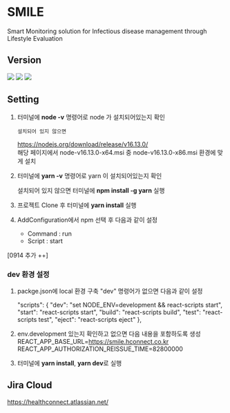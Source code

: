 # SMILE

Smart Monitoring solution for Infectious disease management through Lifestyle Evaluation

## Version

   <img src=https://img.shields.io/badge/Node-16.13.0-green />
   <img src=https://img.shields.io/badge/YARN-1.22.17-red />
   <img src=https://img.shields.io/badge/React-17-skyblue />

## Setting

1.  터미널에 **node -v** 명령어로 node 가 설치되어있는지 확인

        설치되어 있지 않으면

    https://nodejs.org/download/release/v16.13.0/  
    해당 페이지에서 node-v16.13.0-x64.msi 중 node-v16.13.0-x86.msi 환경에 맞게 설치

2.  터미널에 **yarn -v** 명령어로 yarn 이 설치되어있는지 확인

    설치되어 있지 않으면 터미널에 **npm install -g yarn** 실행

3.  프로젝트 Clone 후 터미널에 **yarn install** 실행

4.  AddConfiguration에서 npm 선택 후 다음과 같이 설정
    - Command : run
    - Script : start

[0914 추가 ++]

### dev 환경 설정

1. packge.json에 local 환경 구축
   "dev" 명령어가 없으면 다음과 같이 설정

   "scripts": {
   "dev": "set NODE_ENV=development && react-scripts start",
   "start": "react-scripts start",
   "build": "react-scripts build",
   "test": "react-scripts test",
   "eject": "react-scripts eject"
   },

2. env.development 있는지 확인하고 없으면 다음 내용을 포함하도록 생성
   REACT_APP_BASE_URL=https://smile.hconnect.co.kr
   REACT_APP_AUTHORIZATION_REISSUE_TIME=82800000

3. 터미널에 **yarn install**, **yarn dev**로 실행

## Jira Cloud

https://healthconnect.atlassian.net/
